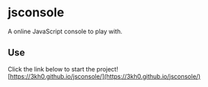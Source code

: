 # jsconsole
A online JavaScript console to play with.

## Use

Click the link below to start the project!<br>
[https://3kh0.github.io/jsconsole/](https://3kh0.github.io/jsconsole/)
